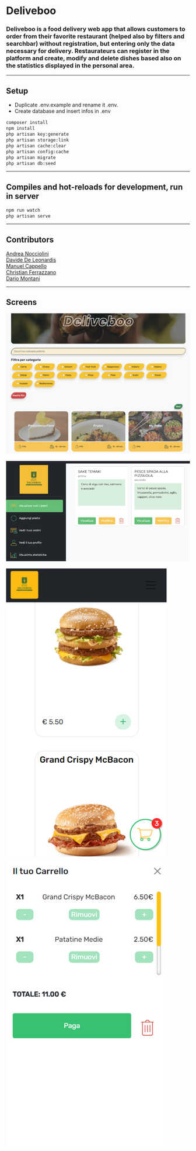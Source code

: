 # Deliveboo

### Deliveboo is a food delivery web app that allows customers to order from their favorite restaurant (helped also by filters and searchbar) without registration, but entering only the data necessary for delivery. Restaurateurs can register in the platform and create, modify and delete dishes based also on the statistics displayed in the personal area.

<hr>

## Setup

-   Duplicate .env.example and rename it .env. <br>
-   Create database and insert infos in .env

```
composer install
npm install
php artisan key:generate
php artisan storage:link
php artisan cache:clear
php artisan config:cache
php artisan migrate
php artisan db:seed
```

<hr>

## Compiles and hot-reloads for development, run in server

```
npm run watch
php artisan serve
```

<hr>

## Contributors

<a href="https://github.com/AndreaNocciolini">Andrea Nocciolini</a><br>
<a href="https://github.com/DavideDeLeonardis">Davide De Leonardis</a><br>
<a href="https://github.com/manu-devops98">Manuel Cappello</a><br>
<a href="https://github.com/ChriEffe">Christian Ferrazzano</a><br>
<a href="https://github.com/dariomontani">Dario Montani</a><br>

<hr>

## Screens

<img src="./resources/images/home.png">
<br><br>
<img src="./resources/images/admin.png">
<br><br>
<img src="./resources/images/responsive-cart.png">
<img src="./resources/images/responsive-open-cart.png">
